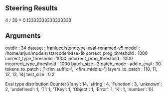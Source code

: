 ## Steering Results
4 / 30 = 0.13333333333333333
## Arguments
outdir : 34
dataset : franlucc/stenotype-eval-renamed-v5
model : /home/arjun/models/starcoderbase-1b
correct_prog_threshold : 1000
correct_type_threshold : 1000
incorrect_prog_threshold : 1000
incorrect_type_threshold : 1000
batch_size : 2
patch_mode : add
n_eval : 30
tokens_to_patch : ['<fim_suffix>', '<fim_middle>']
layers_to_patch : [10, 11, 12, 13, 14]
test_size : 0.2

Eval type distribution
Counter({'any': 14, 'string': 4, 'Function': 3, 'unknown': 2, 'undefined': 1, 'T': 1, 'TKey': 1, 'Object': 1, 'Error': 1, 'K': 1, 'number': 1})